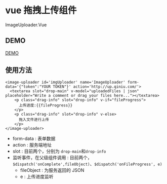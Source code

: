 # vue 拖拽上传组件

ImageUploader.Vue

## DEMO
  [DEMO](http://blog.pikach.com/vue-drop-upload/)

## 使用方法

```
<image-uploader id='imgUploader' name='ImageUploader' form-data='{"token":"YOUR TOKEN"}' action='http://up.qiniu.com/'>
  <textarea slot="drop-main" v-model="uploadedFiles | json"  placeholder="Write a comment or drag your files here..."></textarea>
    <p class="drag-info" slot="drop-info" v-if="fileProgress">
      上传进度:{{fileProgress}}
    </p>
    <p class="drag-info" slot="drop-info" v-else>
      拖入文件进行上传
    </p>
</image-uploader>
```

 - form-data : 表单数据
 - action : 服务端地址
 - slot : 目前两个，分别为 `drop-main`和`drop-info`
 - 监听事件，在父级组件调用 : 目前两个，`$dispatch('onComplete',fileObject)`、`$dispatch('onFileProgress', e)`
   - fileObject : 为服务返回的 JSON
   - e : 上传进度监听
